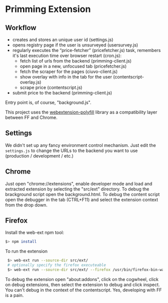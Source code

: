 # Primming Extension

Workflow
--------
 - creates and stores an unique user id (settings.js)
 - opens registry page if the user is unsurveyed (usersurvey.js)
 - regularly executes the “price-fetcher” (pricefetcher.js) task, remembers it's 
   last execution time over browser restart (cron.js):
     - fetch list of urls from the backend (primming-client.js)
     - open page in a new, unfocused tab (pricefetcher.js)
     - fetch the scraper for the pages (ciuvo-client.js) 
     - show overlay with info in the tab for the user (contentscript-overlay.js)
     - scrape price (contentscript.js)
 - submit price to the backend (primming-client.js)

Entry point is, of course, "background.js".

This project uses the
[webextension-polyfill](https://github.com/mozilla/webextension-polyfill) library as a 
compatibility layer between FF and Chrome.

Settings
--------

We didn't set up any fancy environment control mechanism. Just edit the `settings.js` to change the
URLs to the backend you want to use (production / development / etc.)

Chrome
------

Just open "chrome://extensions", enable developer mode and load and extracted extension
by selecting the "src/ext" directory. To debug the brackground script open the
background.html. To debug the content script open the debugger in the tab (CTRL+F11)
and select the extension context from the drop down.

Firefox
--------

Install the web-ext npm tool:
```bash
$> npm install
```

To run the extension
```bash
 $> web-ext run --source-dir src/ext/ 
 # optionally specify the firefox executeable
 $> web-ext run --source-dir src/ext/ --firefox /usr/bin/firefox-bin-wayland 
 ```

To debug the extension open "about:addons", click on the cogwheel, click on debug
extensions, then select the extension to debug and click inspect. You can't debug
in the context of the contentscript. Yes, developing with FF is a pain.
